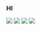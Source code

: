 ### HI

<img src="https://capsule-render.vercel.app/api?type=waving&color=auto&height=200&section=header&text=Seungbin&fontSize=90" />

<img src="https://img.shields.io/badge/Python-3776AB?style=flat&logo=Python&logoColor=white"/>
<img src="https://img.shields.io/badge/PyCharm-000000?style=flat&logo=PyCharm&logoColor=white"/>
<img src="https://img.shields.io/badge/PyTorch-EE4C2C?style=flat&logo=PyTorch&logoColor=white"/>
